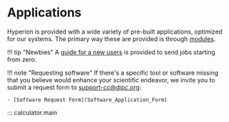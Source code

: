
# Applications

Hyperion is provided with a wide variety of pre-built applications, optimized for our systems. The primary way these are provided is through [modules](../modules/index.md).

!!! tip "Newbies"
    A [guide for a new users](../../Training/introduction/1_introduction.md) is provided to send jobs starting from zero.

!!! note "Requesting software"
    If there's a specific tool or software missing that you believe would enhance your scientific endeavor, we invite you to submit a request form to <support-cc@dipc.org>:

    - [Software Request Form](Software_Application_Form)


::: calculator.main
